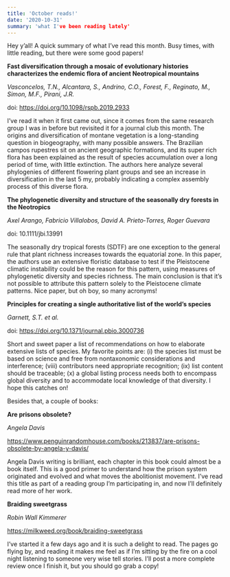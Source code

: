 ```yaml
---
title: 'October reads!'
date: '2020-10-31'
summary: 'what I've been reading lately'
---
```


Hey  y’all! A quick summary of what I’ve read this month. Busy times, with little reading, but there were some good papers!


**Fast diversification through a mosaic of evolutionary histories characterizes the endemic flora of ancient Neotropical mountains**

*Vasconcelos, T.N., Alcantara, S., Andrino, C.O., Forest, F., Reginato, M., Simon, M.F., Pirani, J.R.*

doi: https://doi.org/10.1098/rspb.2019.2933

I’ve read it when it first came out, since it comes from the same research group I was in before but revisited it for a journal club this month. The origins and diversification of montane vegetation is a long-standing question in biogeography, with many possible answers. The Brazilian campos rupestres sit on ancient geographic formations, and its super rich flora has been explained as the result of species accumulation over a long period of time, with little extinction. The authors here analyze several phylogenies of different flowering plant groups and see an increase in diversification in the last 5 my, probably indicating a complex assembly process of this diverse flora. 

**The phylogenetic diversity and structure of the seasonally dry forests in the Neotropics**

*Axel Arango, Fabricio Villalobos, David A. Prieto‐Torres, Roger Guevara*

doi: 10.1111/jbi.13991

The seasonally dry tropical forests (SDTF) are one exception to the general rule that plant richness increases towards the equatorial zone. In this paper, the authors use an extensive floristic database to test if the Pleistocene climatic instability could be the reason for this pattern, using measures of phylogenetic diversity and species richness. The main conclusion is that it’s not possible to attribute this pattern solely to the Pleistocene climate patterns. Nice paper, but oh boy, so many acronyms!

**Principles for creating a single authoritative list of the world’s species**

*Garnett, S.T. et al.*

doi: https://doi.org/10.1371/journal.pbio.3000736

Short and sweet paper a list of recommendations on how to elaborate extensive lists of species. My favorite points are: (i) the species list must be based on science and free from nontaxonomic considerations and interference; (viii) contributors need appropriate recognition; (ix) list content should be traceable; (x) a global listing process needs both to encompass global diversity and to accommodate local knowledge of that diversity. I hope this catches on!

Besides that, a couple of books:

**Are prisons obsolete?**

*Angela Davis*

https://www.penguinrandomhouse.com/books/213837/are-prisons-obsolete-by-angela-y-davis/

Angela Davis writing is brilliant, each chapter in this book could almost be a book itself. This is a good primer to understand how the prison system originated and evolved and what moves the abolitionist movement. I’ve read this title as part of a reading group I’m participating in, and now I’ll definitely read more of her work. 

**Braiding sweetgrass**

*Robin Wall Kimmerer*

https://milkweed.org/book/braiding-sweetgrass

I’ve started it a few days ago and it is such a delight to read. The pages go flying by, and reading it makes me feel as if I’m sitting by the fire on a cool night listening to someone very wise tell stories. I’ll post a more complete review once I finish it, but you should go grab a copy!
